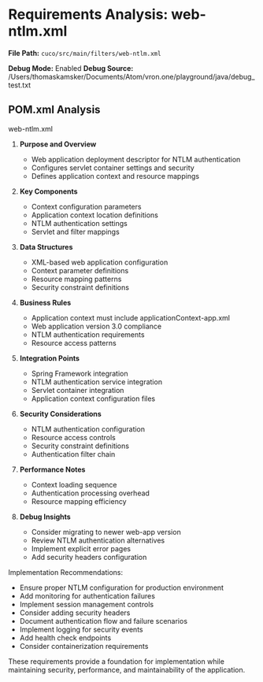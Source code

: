 # Requirements Analysis: web-ntlm.xml

**File Path:** `cuco/src/main/filters/web-ntlm.xml`

**Debug Mode:** Enabled
**Debug Source:** /Users/thomaskamsker/Documents/Atom/vron.one/playground/java/debug_test.txt

## POM.xml Analysis

web-ntlm.xml

1. **Purpose and Overview**
   - Web application deployment descriptor for NTLM authentication
   - Configures servlet container settings and security
   - Defines application context and resource mappings

2. **Key Components**
   - Context configuration parameters
   - Application context location definitions
   - NTLM authentication settings
   - Servlet and filter mappings

3. **Data Structures**
   - XML-based web application configuration
   - Context parameter definitions
   - Resource mapping patterns
   - Security constraint definitions

4. **Business Rules**
   - Application context must include applicationContext-app.xml
   - Web application version 3.0 compliance
   - NTLM authentication requirements
   - Resource access patterns

5. **Integration Points**
   - Spring Framework integration
   - NTLM authentication service integration
   - Servlet container integration
   - Application context configuration files

6. **Security Considerations**
   - NTLM authentication configuration
   - Resource access controls
   - Security constraint definitions
   - Authentication filter chain

7. **Performance Notes**
   - Context loading sequence
   - Authentication processing overhead
   - Resource mapping efficiency

8. **Debug Insights**
   - Consider migrating to newer web-app version
   - Review NTLM authentication alternatives
   - Implement explicit error pages
   - Add security headers configuration

Implementation Recommendations:
- Ensure proper NTLM configuration for production environment
- Add monitoring for authentication failures
- Implement session management controls
- Consider adding security headers
- Document authentication flow and failure scenarios
- Implement logging for security events
- Add health check endpoints
- Consider containerization requirements

These requirements provide a foundation for implementation while maintaining security, performance, and maintainability of the application.